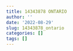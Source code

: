 ```yaml
---
title: 14343878 ONTARIO
author: ''
date: '2022-08-29'
slug: 14343878_ontario
categories: []
tags: []
---
```

